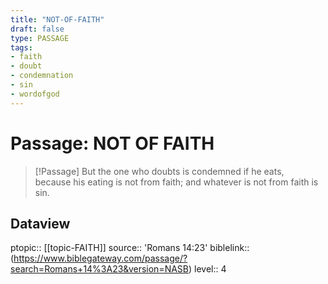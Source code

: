 ```yaml
---
title: "NOT-OF-FAITH"
draft: false
type: PASSAGE
tags:
- faith
- doubt
- condemnation
- sin
- wordofgod
---
```


# Passage: NOT OF FAITH
> [!Passage]
> But the one who doubts is condemned if he eats, because his eating is not from faith; and whatever is not from faith is sin.

## Dataview
ptopic:: [[topic-FAITH]]
source:: 'Romans 14:23'
biblelink:: (https://www.biblegateway.com/passage/?search=Romans+14%3A23&version=NASB)
level:: 4
